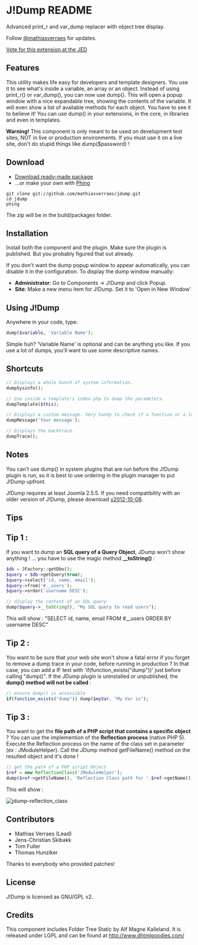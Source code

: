J!Dump README
=============

Advanced print_r and var_dump replacer with object tree display.

Follow [@mathiasverraes](http://twitter.com/mathiasverraes) for updates. 

[Vote for this extension at the JED](http://extensions.joomla.org/extensions/miscellaneous/development/1509)

Features
--------

This utility makes life easy for developers and template designers. You use it to 
see what's inside a variable, an array or an object. Instead of using print_r() or 
var_dump(), you can now use dump(). This will open a popup window with a nice expandable 
tree, showing the contents of the variable. It will even show a list of available
methods for each object. You have to see it to believe it! You can use dump() in your 
extensions, in the core, in libraries and even in templates.

**Warning!** This component is only meant to be used on development test sites, NOT 
in live or production environments. If you must use it on a live site, don't do 
stupid things like dump($password) !

Download
--------

- [Download ready-made package](https://github.com/mathiasverraes/jdump/releases/latest)
- ...or make your own with [Phing](http://www.phing.info/trac/wiki/Users/Download)

```shell
git clone git://github.com/mathiasverraes/jdump.git
cd jdump
phing
```

The zip will be in the build/packages folder.

Installation
------------

Install both the component and the plugin. Make sure the plugin is published. But 
you probably figured that out already.

If you don't want the dump popup window to appear automatically, you can disable 
it in the configuration. To display the dump window manually:

- **Administrator**: Go to Components -> J!Dump and click Popup.
- **Site**: Make a new menu item for J!Dump. Set it to 'Open in New Window'

Using J!Dump
------------

Anywhere in your code, type:

```php
dump($variable, 'Variable Name');
```

Simple huh? 'Variable Name' is optional and can be anything you like. If you use 
a lot of dumps, you'll want to use some descriptive names.



Shortcuts
---------

```php
// Displays a whole bunch of system information.
dumpSysinfo();
```

```php
// Use inside a template's index.php to dump the parameters.
dumpTemplate($this);
```

```php
// Displays a custom message. Very handy to check if a function or a loop is executed etc...
dumpMessage('Your message');
```

```php
// Displays the backtrace.
dumpTrace();
```


Notes
-----

You can't use dump() in system plugins that are run before the J!Dump plugin is run, 
so it is best to use ordering in the plugin manager to put J!Dump upfront.

J!Dump requires at least Joomla 2.5.5. If you need compatibility with an older version of J!Dump, please download
[v2012-10-08](https://github.com/downloads/mathiasverraes/jdump/unzip_first_jdump_v2012-10-08.zip).



Tips
---------

Tip 1 :
------------
If you want to dump an **SQL query of a Query Object**, JDump won't show anything ! ... you have to use the magic method **__toString()** :

```php
$db = JFactory::getDbo();
$query = $db->getQuery(true);
$query->select('id, name, email');
$query->from('#__users');
$query->order('username DESC');

// display the content of an SQL query
dump($query->__toString(), "My SQL query to read users");

```

This will show :
"SELECT id, name, email FROM #__users ORDER BY username DESC"

Tip 2 :
------------
You want to be sure that your web site won't show a fatal error if you forget to remove a dump trace in your code, before running in production ?
In that case, you can add a IF test with 'if(function_exists("dump"))' just before calling "dump()". If the JDump plugin is uninstalled or unpublished, the **dump() method will not be called** :

```php
// ensure dump() is accessible
if(function_exists("dump")) dump($myVar, "My Var is");

```

Tip 3 :
------------
You want to get the **file path of a PHP script that contains a specific object** ?
You can use the implemention of the **Reflection process** (native PHP 5).
Execute the Reflection process on the name of the class set in parameter (ex : JModuleHelper). 
Call the JDump method getFileName() method on the resulted object and it's done !

```php
// get the path of a PHP script Object
$ref = new ReflectionClass('JModuleHelper');
dump($ref->getFileName(), 'Reflection Class path for '.$ref->getName());

```
This will show :

![jdump-reflection_class](https://cloud.githubusercontent.com/assets/970021/11407200/92e255ea-93b1-11e5-979e-9ad64dabffd9.png)


Contributors
-------------

- Mathias Verraes (Lead)
- Jens-Christian Skibakk
- Tom Fuller
- Thomas Hunziker

Thanks to everybody who provided patches!

License
-------

J!Dump is licensed as GNU/GPL v2.

Credits
-------

This component includes Folder Tree Static by Alf Magne Kalleland. It is released 
under LGPL and can be found at http://www.dhtmlgoodies.com/
